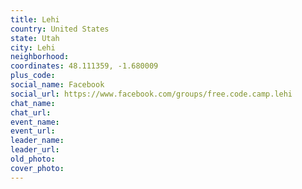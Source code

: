 ```yaml
---
title: Lehi
country: United States
state: Utah
city: Lehi
neighborhood: 
coordinates: 48.111359, -1.680009
plus_code:
social_name: Facebook
social_url: https://www.facebook.com/groups/free.code.camp.lehi
chat_name:
chat_url:
event_name:
event_url:
leader_name:
leader_url:
old_photo: 
cover_photo:
---
```

